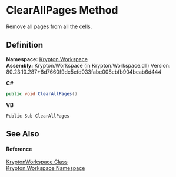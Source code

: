 # ClearAllPages Method


Remove all pages from all the cells.



## Definition
**Namespace:** <a href="0dbf488f-9676-a1e5-a949-1b4bcea03d52.md">Krypton.Workspace</a>  
**Assembly:** Krypton.Workspace (in Krypton.Workspace.dll) Version: 80.23.10.287+8d7660f9dc5efd033fabe008ebfb904beab6d444

**C#**
``` C#
public void ClearAllPages()
```
**VB**
``` VB
Public Sub ClearAllPages
```



## See Also


#### Reference
<a href="a977050a-c9d5-1360-9b5d-5a07a77ae65c.md">KryptonWorkspace Class</a>  
<a href="0dbf488f-9676-a1e5-a949-1b4bcea03d52.md">Krypton.Workspace Namespace</a>  
